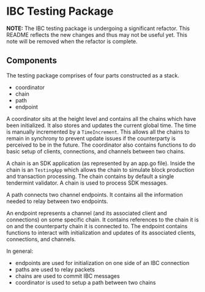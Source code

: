 # IBC Testing Package 

**NOTE:** The IBC testing package is undergoing a significant refactor. This README reflects the new changes and thus may not be useful yet. This note will be removed when the refactor is complete.

## Components

The testing package comprises of four parts constructed as a stack.
- coordinator
- chain
- path
- endpoint

A coordinator sits at the height level and contains all the chains which have been initialized.
It also stores and updates the current global time. The time is manually incremented by a `TimeIncrement`. 
This allows all the chains to remain in synchrony to prevent update issues if the counterparty is perceived to
be in the future. The coordinator also contains functions to do basic setup of clients, connections, and channels
between two chains. 

A chain is an SDK application (as represented by an app.go file). Inside the chain is an `TestingApp` which allows
the chain to simulate block production and transaction processing. The chain contains by default a single tendermint
validator. A chain is used to process SDK messages.

A path connects two channel endpoints. It contains all the information needed to relay between two endpoints. 

An endpoint represents a channel (and its associated client and connections) on some specific chain. It contains
references to the chain it is on and the counterparty chain it is connected to. The endpoint contains functions
to interact with initialization and updates of its associated clients, connections, and channels. 

In general:
- endpoints are used for initialization on one side of an IBC connection
- paths are used to relay packets
- chains are used to commit IBC messages
- coordinator is used to setup a path between two chains 


